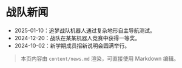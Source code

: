 # 战队新闻

- 2025-01-10：追梦战队机器人通过复杂地形自主导航测试。
- 2024-12-20：战队在某某机器人竞赛中获得一等奖。
- 2024-10-02：新学期成员招新说明会圆满举行。

> 本页内容由 `content/news.md` 渲染，可直接使用 Markdown 编辑。
